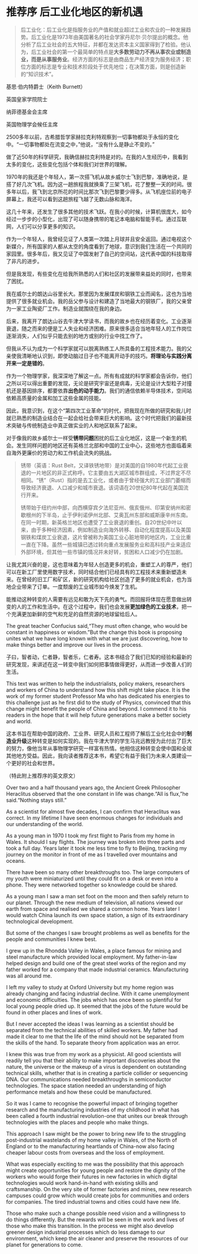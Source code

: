 # 推荐序 后工业化地区的新机遇

> 后工业化：后工业化是指服务业的产值和就业超过工业和农业的一种发展趋势。后工业化是1973年由美国著名的社会学家丹尼尔·贝尔提出的概念。他分析了后工业社会的五大特征，并都在发达资本主义国家得到了检验。他认为，后工业社会的第一个最简单的特点是**大多数劳动力不再从事农业或制造业，而是从事服务业**。经济方面的标志是由商品生产经济变为服务经济；职位方面的标志是专业和技术阶段处于优先地位；在决策方面，则是创造新的“知识技术”。

基思·伯内特爵士（Keith Burnett）

英国皇家学院院士

纳菲德基金会主席

英国物理学会候任主席

2500多年以前，古希腊哲学家赫拉克利特观察到一切事物都处于永恒的变化中。“一切事物都处在流变之中，”他说，“没有什么是静止不变的。”

做了近50年的科学研究，我确信赫拉克利特是对的。在我的人生经历中，我看到太多的变化，这些变化包括个体和我们对世界的理解。

1970年的我还是个年轻人，第一次搭飞机从故乡威尔士飞到巴黎，准确地说，是搭了好几次飞机。因为这一趟旅程我就换乘了三架飞机，花了整整一天的时间。很多年以后，我飞到北京所花的时间比那次飞到巴黎要少得多。从飞机座位前的电子屏幕上，我还可以看到这趟旅程飞越了无数山脉和海洋。

这几十年来，还发生了很多其他的技术飞跃。在我小的时候，计算机很庞大，如今经过一步步的小型化，出现了可以随身携带的笔记本电脑和智能手机。通过互联网，人们可以分享更多的知识。

作为一个年轻人，我曾经见证了人类第一次踏上月球并且安全返回。通过电视这个新媒介，所有国家的人都从太空的角度看到了地球，意识到我们生活在一个共同的家园里。很多年后，我又见证了中国发射了自己的空间站，这代表中国的科技取得了非凡的进步。

但是我发现，有些变化在给我所熟悉的人们和社区的发展带来益处的同时，也带来了困扰。

我在威尔士的朗达山谷里长大。那里因为发展煤炭和钢铁工业而闻名，这也为当地提供了很多就业机会。我的岳父参与设计和建造了当地最大的钢铁厂，我的父亲曾为一家工业陶瓷厂工作。制造业就围绕在我的身边。

后来，我离开了朗达山谷去牛津大学读书，而我的故乡也在经历着变化。工业逐渐衰退，随之而来的便是工人失业和经济困难。原来很多适合当地年轻人的工作岗位逐渐消失，人们似乎只能去别的地方或别的行业中找工作了。

但我从不认为成为一个科学家就可以脱离熟练工人所具备的工程技术能力。我的父亲使我清晰地认识到，即使动脑过日子也不能离开动手的技巧。**将理论与实践分离开来一定是错的**。

作为一个物理学家，我深深地了解这一点。所有有成就的科学家都会告诉你，他们之所以可以得出重要的发现，无论是研究宇宙还是病毒，无论是设计大型粒子对撞机还是基因排序，都要依靠**出色的动手能力**。我们的通信依赖半导体技术，空间站依赖高质量的金属和加工这些金属的技能。

因此，我意识到，在这个“第四次工业革命”的时代，把我现在所做的研究和我儿时就已熟悉的制造业结合在一起会给社会带来巨大的影响。这个时代把我们的最新技术突破与传统制造业中真正做实业的人和地区联系了起来。

对于像我的故乡威尔士一样受**锈带问题**困扰的后工业化地区，这是一个新生的机会。发生同样问题的地区还有英格兰北部和中国的工业中心，这些地方也面临着来自海外更廉价的劳动力和工作机会流失的挑战。

> 锈带（英语：Rust Belt，又译铁锈地带）是对美国的自1980年代起工业衰退的一片地区的非正式称呼。它主要由五大湖区城市群组成，不过界定不尽相同。“锈”（Rust）指的是去工业化，或者由于曾经强大的工业部门萎缩而导致经济衰退、人口减少和城市衰退。该词语在20世纪80年代起在美国流行开来。
>
> 锈带始于纽约州中部，向西横穿宾夕法尼亚州、俄亥俄州、印第安纳州和密歇根州的下半岛，止于伊利诺伊州北部、艾奥瓦州东部和威斯康辛州东南。在同一时期，新英格兰地区也遭受了工业衰退的重创。自20世纪中叶以来，由于多种经济因素，例如制造业向海外转移、自动化程度提高以及美国钢铁和煤炭工业衰退，这片曾被称为美国工业心脏地带的地区内，工业比重一直在下降。虽然一些城镇已透过转向重点发展服务业和高科技产业来适应外部环境，但其他一些市镇的情况并未好转，贫困和人口减少仍在加剧。

让我尤其兴奋的是，这也意味着为年轻人创造更多的机会，重塑工人的尊严，他们可以在新工厂里使用数字技术，同时结合他们已经具有的工程技术来重新塑造未来。在曾经的旧工厂和矿区，新的研究机构给社区创造了更多的就业机会，也为当地企业带来了订单。一度颓废的工业城市如今焕发了生机。

能推动这种转变的人需要有远见和敢为天下先的勇气。而回报将体现在愿意做出转变的人的工作和生活中。在这个过程中，我们也会发展**更加绿色的工业技术**，把一个充满更加新鲜的空气和充足的自然资源的地球留给后人。

The great teacher Confucius said,“They must often change, who would be constant in happiness or wisdom.”But the change this book is proposing unites what we have long known with what we are just discovering, how to make things better and improve our lives in the process.

子曰，智者动，仁者静，智者乐，仁者寿。这本书结合了我们已知的经验和最新的研究发现，来讲述在这一转变中我们如何把事情做得更好，从而进一步改善人们的生活。

This text was written to help the industrialists, policy makers, researchers and workers of China to understand how this shift might take place. It is the work of my former student Professor Ma who has dedicated his energies to this challenge just as he first did to the study of Physics, convinced that this change might benefit the people of China and beyond. I commend it to his readers in the hope that it will help future generations make a better society and world.

这本书旨在帮助中国的政府、工业界、研究人员和工程师了解后工业化社会中的**制造业升级**这种转变是如何实现的。我在牛津大学的学生马兆远教授为此付出了巨大的努力，像他当年从事物理学研究一样富有热情。他相信这种转变会使中国和全球其他地方受益。因此，我向读者推荐这本书，希望它有益于我们为未来人类建设一个更好的社会和世界。

（特此附上推荐序的英文原文）

Over two and a half thousand years ago, the Ancient Greek Philosopher Heraclitus observed that the one constant in life was change.“All is flux,”he said.“Nothing stays still.”

As a scientist for almost five decades, I can confirm that Heraclitus was correct. In my lifetime I have seen enormous changes for individuals and our understanding of the world.

As a young man in 1970 I took my first flight to Paris from my home in Wales. It should I say flights. The journey was broken into three parts and took a full day. Years later it took me less time to fly to Beijing, tracking my journey on the monitor in front of me as I travelled over mountains and oceans.

There have been so many other breakthroughs too. The large computers of my youth were miniaturized until they could fit on a desk or even into a phone. They were networked together so knowledge could be shared.

As a young man I saw a man set foot on the moon and then safely return to our planet. Through the new medium of television, all nations viewed our earth from space and realised we shared a common home. Years later I would watch China launch its own space station, a sign of its extraordinary technological development.

But some of the changes I saw brought problems as well as benefits for the people and communities I knew best.

I grew up in the Rhondda Valley in Wales, a place famous for mining and steel manufacture which provided local employment. My father-in-law helped design and build one of the great steel works of the region and my father worked for a company that made industrial ceramics. Manufacturing was all around me.

I left my valley to study at Oxford University but my home region was already changing and facing industrial decline. With it came unemployment and economic difficulties. The jobs which has once been so plentiful for local young people dried up. It seemed that the jobs of the future would be found in other places and lines of work.

But I never accepted the ideas I was learning as a scientist should be separated from the technical abilities of skilled workers. My father had made it clear to me that the life of the mind should not be separated from the skills of the hand. To separate theory from application was an error.

I knew this was true from my work as a physicist. All good scientists will readily tell you that their ability to make important discoveries about the nature, the universe or the makeup of a virus is dependent on outstanding technical skills, whether that is in creating a particle collider or sequencing DNA. Our communications needed breakthroughs in semiconductor technologies. The space station needed an understanding of high performance metals and how these could be manufactured.

So it was I came to recognise the powerful impact of bringing together research and the manufacturing industries of my childhood in what has been called a fourth industrial revolution-one that unites our break through technologies with the places and people who make things.

This approach I saw might be the power to bring new life to the struggling post-industrial wastelands of my home valley in Wales, of the North of England or to the manufacturing heartlands of China-now also facing cheaper labour costs from overseas and the loss of employment.

What was especially exciting to me was the possibility that this approach might create opportunities for young people and restore the dignity of the workers who would forge their futures in new factories in which digital technologies would work hand-in-hand with existing skills and craftsmanship. On the very site of former factories and mines, new research campuses could grow which would create jobs for communities and orders for companies. The tired industrial towns and cities could have new life.

Those who make such a change possible need vision and a willingness to do things differently. But the rewards will be seen in the work and lives of those who make this transition. In the process we might also develop greener design industrial processes which do less damage to our environment, which keep the air cleaner and preserve the resources of our planet for generations to come.


